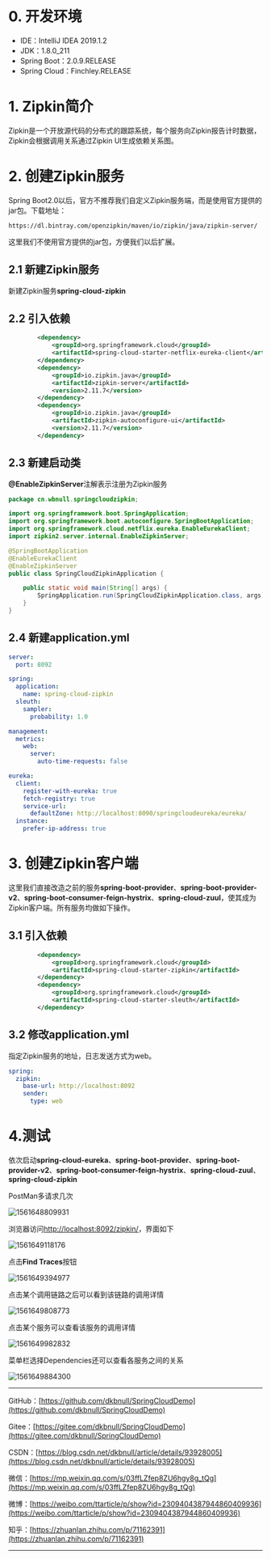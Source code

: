 # 0. 开发环境

- IDE：IntelliJ IDEA 2019.1.2
- JDK：1.8.0_211
- Spring Boot：2.0.9.RELEASE
- Spring Cloud：Finchley.RELEASE

# 1. Zipkin简介

Zipkin是一个开放源代码的分布式的跟踪系统，每个服务向Zipkin报告计时数据，Zipkin会根据调用关系通过Zipkin UI生成依赖关系图。

# 2. 创建Zipkin服务

Spring Boot2.0以后，官方不推荐我们自定义Zipkin服务端，而是使用官方提供的jar包。下载地址：

`https://dl.bintray.com/openzipkin/maven/io/zipkin/java/zipkin-server/`

这里我们不使用官方提供的jar包，方便我们以后扩展。

## 2.1 新建Zipkin服务

新建Zipkin服务**spring-cloud-zipkin**

## 2.2 引入依赖

~~~xml
        <dependency>
            <groupId>org.springframework.cloud</groupId>
            <artifactId>spring-cloud-starter-netflix-eureka-client</artifactId>
        </dependency>
        <dependency>
            <groupId>io.zipkin.java</groupId>
            <artifactId>zipkin-server</artifactId>
            <version>2.11.7</version>
        </dependency>
        <dependency>
            <groupId>io.zipkin.java</groupId>
            <artifactId>zipkin-autoconfigure-ui</artifactId>
            <version>2.11.7</version>
        </dependency>
~~~

## 2.3 新建启动类

**@EnableZipkinServer**注解表示注册为Zipkin服务

~~~java
package cn.wbnull.springcloudzipkin;

import org.springframework.boot.SpringApplication;
import org.springframework.boot.autoconfigure.SpringBootApplication;
import org.springframework.cloud.netflix.eureka.EnableEurekaClient;
import zipkin2.server.internal.EnableZipkinServer;

@SpringBootApplication
@EnableEurekaClient
@EnableZipkinServer
public class SpringCloudZipkinApplication {

    public static void main(String[] args) {
        SpringApplication.run(SpringCloudZipkinApplication.class, args);
    }
}
~~~

## 2.4 新建application.yml

~~~yml
server:
  port: 8092

spring:
  application:
    name: spring-cloud-zipkin
  sleuth:
    sampler:
      probability: 1.0

management:
  metrics:
    web:
      server:
        auto-time-requests: false

eureka:
  client:
    register-with-eureka: true
    fetch-registry: true
    service-url:
      defaultZone: http://localhost:8090/springcloudeureka/eureka/
  instance:
    prefer-ip-address: true
~~~

# 3. 创建Zipkin客户端

这里我们直接改造之前的服务**spring-boot-provider**、**spring-boot-provider-v2**、**spring-boot-consumer-feign-hystrix**、**spring-cloud-zuul**，使其成为Zipkin客户端。所有服务均做如下操作。

## 3.1 引入依赖

~~~xml
        <dependency>
            <groupId>org.springframework.cloud</groupId>
            <artifactId>spring-cloud-starter-zipkin</artifactId>
        </dependency>
        <dependency>
            <groupId>org.springframework.cloud</groupId>
            <artifactId>spring-cloud-starter-sleuth</artifactId>
        </dependency>
~~~

## 3.2 修改application.yml

指定Zipkin服务的地址，日志发送方式为web。

~~~yml
spring:
  zipkin:
    base-url: http://localhost:8092
    sender:
      type: web
~~~

# 4.测试

依次启动**spring-cloud-eureka**、**spring-boot-provider**、**spring-boot-provider-v2**、**spring-boot-consumer-feign-hystrix**、**spring-cloud-zuul**、**spring-cloud-zipkin**

PostMan多请求几次

![1561648809931](08_Spring%20Cloud%20全链路跟踪%20Zipkin.assets/1561648809931.png)

浏览器访问<http://localhost:8092/zipkin/>，界面如下

![1561649118176](08_Spring%20Cloud%20全链路跟踪%20Zipkin.assets/1561649118176.png)

点击**Find Traces**按钮

![1561649394977](08_Spring%20Cloud%20全链路跟踪%20Zipkin.assets/1561649394977.png)

点击某个调用链路之后可以看到该链路的调用详情

![1561649808773](08_Spring%20Cloud%20全链路跟踪%20Zipkin.assets/1561649808773.png)

点击某个服务可以查看该服务的调用详情

![1561649982832](08_Spring%20Cloud%20全链路跟踪%20Zipkin.assets/1561649982832.png)

菜单栏选择Dependencies还可以查看各服务之间的关系

![1561649884300](08_Spring%20Cloud%20全链路跟踪%20Zipkin.assets/1561649884300.png)



---

GitHub：[https://github.com/dkbnull/SpringCloudDemo](https://github.com/dkbnull/SpringCloudDemo)

Gitee：[https://gitee.com/dkbnull/SpringCloudDemo](https://gitee.com/dkbnull/SpringCloudDemo)

CSDN：[https://blog.csdn.net/dkbnull/article/details/93928005](https://blog.csdn.net/dkbnull/article/details/93928005)

微信：[https://mp.weixin.qq.com/s/03ffLZfep8ZU6hgy8g_tQg](https://mp.weixin.qq.com/s/03ffLZfep8ZU6hgy8g_tQg)

微博：[https://weibo.com/ttarticle/p/show?id=2309404387944860409936](https://weibo.com/ttarticle/p/show?id=2309404387944860409936)

知乎：[https://zhuanlan.zhihu.com/p/71162391](https://zhuanlan.zhihu.com/p/71162391)

----

